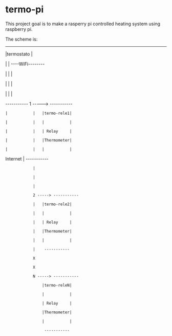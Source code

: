 # termo-pi

This project goal is to make a rasperry pi controlled heating system using raspberry pi.

The scheme is:



 -----------

|termostato |

|           |   ----WiFi--------

|           |                   |

|           |                   |

|           |                   |

 -----------                    1 -----> -----------

	|			|	|termo-rele1|

	|			|	|           |

	|			|	| Relay     |

	|			|	|Thermometer|

	|			|	|           |

Internet			|	 -----------

				|

				|

				|

				2 -----> -----------

				|	|termo-rele2|

				|	|           |

				|	| Relay     |

				|	|Thermometer|

				|	|           |

				|	 -----------

				X

				X

				N -----> -----------

					|termo-releN|

					|           |

					| Relay     |

					|Thermometer|

					|           |

					 -----------



